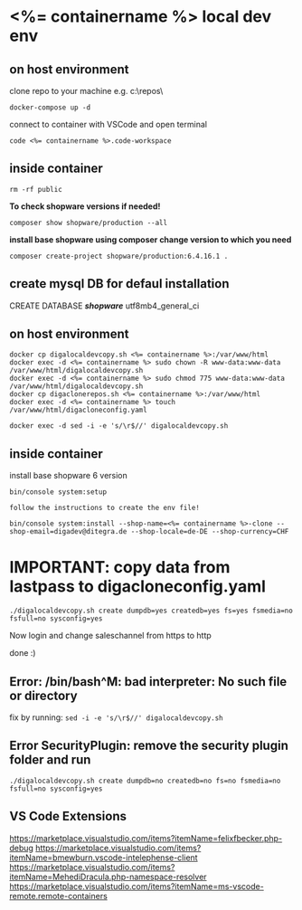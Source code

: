 # <%= containername %> local dev env

## on host environment
clone repo to your machine e.g. c:\repos\

    docker-compose up -d

connect to container with VSCode and open terminal

    code <%= containername %>.code-workspace

## inside container
    rm -rf public

**To check shopware versions if needed!**

    composer show shopware/production --all

**install base shopware using composer change version to which you need**

    composer create-project shopware/production:6.4.16.1 .

## create mysql DB for defaul installation

CREATE DATABASE ***shopware*** utf8mb4_general_ci

## on host environment

    docker cp digalocaldevcopy.sh <%= containername %>:/var/www/html   
    docker exec -d <%= containername %> sudo chown -R www-data:www-data /var/www/html/digalocaldevcopy.sh
    docker exec -d <%= containername %> sudo chmod 775 www-data:www-data /var/www/html/digalocaldevcopy.sh
    docker cp digaclonerepos.sh <%= containername %>:/var/www/html
    docker exec -d <%= containername %> touch /var/www/html/digacloneconfig.yaml

    docker exec -d sed -i -e 's/\r$//' digalocaldevcopy.sh

## inside container
install base shopware 6 version

    bin/console system:setup

    follow the instructions to create the env file!

    bin/console system:install --shop-name=<%= containername %>-clone --shop-email=digadev@ditegra.de --shop-locale=de-DE --shop-currency=CHF


# IMPORTANT: copy data from lastpass to digacloneconfig.yaml
    
    ./digalocaldevcopy.sh create dumpdb=yes createdb=yes fs=yes fsmedia=no fsfull=no sysconfig=yes

Now login and change saleschannel from https to http

done :)

## Error: /bin/bash^M: bad interpreter: No such file or directory
fix by running:     ```sed -i -e 's/\r$//' digalocaldevcopy.sh```

## Error SecurityPlugin: remove the security plugin folder and run 

    ./digalocaldevcopy.sh create dumpdb=no createdb=no fs=no fsmedia=no fsfull=no sysconfig=yes


## VS Code Extensions
https://marketplace.visualstudio.com/items?itemName=felixfbecker.php-debug
https://marketplace.visualstudio.com/items?itemName=bmewburn.vscode-intelephense-client
https://marketplace.visualstudio.com/items?itemName=MehediDracula.php-namespace-resolver
https://marketplace.visualstudio.com/items?itemName=ms-vscode-remote.remote-containers